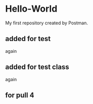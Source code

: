 # Hello-World
My first repository created by Postman.
## added for test
again
## added for test class
again
## for pull 4
